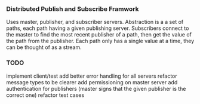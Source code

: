 ### Distributed Publish and Subscribe Framwork

Uses master, publisher, and subscriber servers. Abstraction is a a set of paths,
each path having a given publishing server. Subscribers connect to the master to
find the most recent publisher of a path, then get the value of the path from
the publisher. Each path only has a single value at a time, they can be thought
of as a stream.

### TODO

implement client/test
add better error handling for all servers
refactor message types to be clearer
add permissioning on master server
add authentication for publishers (master signs that the given publisher is
the correct one)
refactor test cases